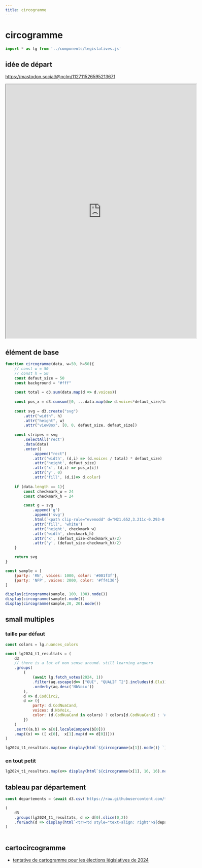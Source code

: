 ```yaml
---
title: circogramme
---
```



# circogramme

```js
import * as lg from '../components/legislatives.js'
```

## idée de départ

https://mastodon.social/@nclm/112711526595213671

<iframe src="https://mastodon.social/@nclm/112711526595213671/embed" width="600" height="800" allowfullscreen="allowfullscreen" sandbox="allow-scripts allow-same-origin allow-popups allow-popups-to-escape-sandbox allow-forms"></iframe>

## élément de base

```js echo
function circogramme(data, w=50, h=50){
	// const w = 50
	// const h = 50
	const defaut_size = 50
	const background = "#fff"
	
	const total = d3.sum(data.map(d => d.voices))
	
	const pos_x = d3.cumsum([0, ...data.map(d=> d.voices*defaut_size/total)])
	
	const svg = d3.create("svg")
		.attr("width", h)
		.attr("height", w)
		.attr("viewBox", [0, 0, defaut_size, defaut_size])
		
	const stripes = svg
		.selectAll('rect')
		.data(data)
		.enter()
			.append("rect")
			.attr('width', (d,i) => (d.voices / total) * defaut_size)
			.attr('height', defaut_size)
			.attr('x', (d,i) => pos_x[i])
			.attr('y', 0)
			.attr('fill', (d,i)=> d.color)
	
	if (data.length == 1){
		const checkmark_w = 24
		const checkmark_h = 24

		const g = svg
			.append('g')
			.append('svg')
			.html(`<path clip-rule="evenodd" d="M21.652,3.211c-0.293-0.295-0.77-0.295-1.061,0L9.41,14.34  c-0.293,0.297-0.771,0.297-1.062,0L3.449,9.351C3.304,9.203,3.114,9.13,2.923,9.129C2.73,9.128,2.534,9.201,2.387,9.351  l-2.165,1.946C0.078,11.445,0,11.63,0,11.823c0,0.194,0.078,0.397,0.223,0.544l4.94,5.184c0.292,0.296,0.771,0.776,1.062,1.07  l2.124,2.141c0.292,0.293,0.769,0.293,1.062,0l14.366-14.34c0.293-0.294,0.293-0.777,0-1.071L21.652,3.211z" fill-rule="evenodd"/>`)
			.attr('fill', 'white')
			.attr('height', checkmark_w)
			.attr('width', checkmark_h)
			.attr('x', (defaut_size-checkmark_w)/2)
			.attr('y', (defaut_size-checkmark_h)/2)
	}

	return svg
}

const sample = [
	{party: 'RN', voices: 1000, color: '#001f3f'},
	{party: 'NFP', voices: 2000, color: '#ff4136'}
]

display(circogramme(sample, 100, 100).node())
display(circogramme(sample).node())
display(circogramme(sample,20, 20).node())

```

## small multiples

### taille par défaut

```js echo
const colors = lg.nuances_colors

const lg2024_t1_resultats = (
	d3
	// there is a lot of non sense around. still learning arquero
	.groups(
		(
			(await lg.fetch_votes(2024, 1))
			.filter(aq.escape(d=> ["OUI", "QUALIF T2"].includes(d.Elu)))
			.orderby(aq.desc('NbVoix'))
		),
		d => d.CodCirc2,
		d => ({
			party: d.CodNuaCand,
			voices: d.NbVoix,
			color: (d.CodNuaCand in colors) ? colors[d.CodNuaCand] : '#aaa'
		})
	)
	.sort((a,b) => a[0].localeCompare(b[0]))
	.map((x) => ([ x[0],  x[1].map(d => d[0])]))
)

lg2024_t1_resultats.map(x=> display(html`${circogramme(x[1]).node()} `))
```

### en tout petit

```js
lg2024_t1_resultats.map(x=> display(html`${circogramme(x[1], 16, 16).node()} `))
```

## tableau par département

```js
const departements = (await d3.csv('https://raw.githubusercontent.com/taniki/legislatives-2024/main/lg2024_departements.csv'))
```

<table>

```js echo
(
	d3
	.groups(lg2024_t1_resultats, d => d[0].slice(0,2))
	.forEach(d => display(html`<tr><td style="text-align: right">${departements.find((dept) => dept.CodDpt == d[0]).LibDpt} (${d[0]})</td><td>${d[1].map(c => html`<a href="/legislatives/circonscription#${c[0]}">${circogramme(c[1], 16, 16).node()}</a> `)}</td></tr>`))
)
```

</table>


## cartocircogramme

- [tentative de cartogramme pour les élections législatives de 2024](/legislatives/2024-cartogramme)